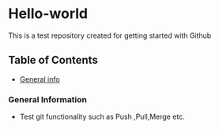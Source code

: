 # Hello-world
This is a test repository created for getting started with Github

## Table of Contents
* [General info](#general-information)






### General Information
- Test git functionality such as Push ,Pull,Merge etc.

